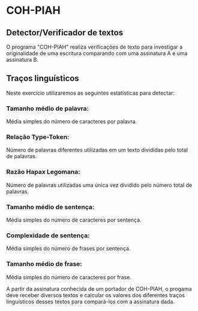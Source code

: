 # COH-PIAH
## Detector/Verificador de textos

O programa "COH-PIAH" realiza verificações de texto para investigar a originalidade de uma escritura comparando com uma assinatura A e uma assinatura B.

## Traços linguísticos

Neste exercício utilizaremos as seguintes estatísticas para detectar:

### Tamanho médio de palavra: 
Média simples do número de caracteres por palavra.

### Relação Type-Token: 
Número de palavras diferentes utilizadas em um texto divididas pelo total de palavras.

### Razão Hapax Legomana: 
Número de palavras utilizadas uma única vez dividido pelo número total de palavras.

### Tamanho médio de sentença: 
Média simples do número de caracteres por sentença.

### Complexidade de sentença: 
Média simples do número de frases por sentença.

### Tamanho médio de frase: 
Média simples do número de caracteres por frase.

A partir da assinatura conhecida de um portador de COH-PIAH, o progama deve receber diversos textos e calcular os valores dos diferentes traços linguísticos desses textos para compará-los com a assinatura dada.
